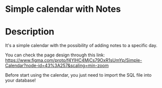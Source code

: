 # Simple calendar with Notes

# Description
It's a simple calendar with the possibility of adding notes to a specific day.

You can check the page design through this link:
https://www.figma.com/proto/f4YlHC4MjCs79OxR1sUmYp/Simple-Calendar?node-id=43%3A257&scaling=min-zoom

Before start using the calendar, you just need to import the SQL file into your database!
